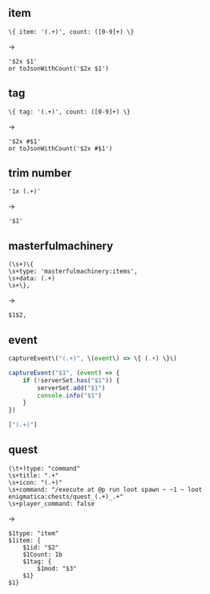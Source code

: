 
## item
```
\{ item: '(.+)', count: ([0-9]+) \}
```
->
```
'$2x $1'
or toJsonWithCount('$2x $1')
```

## tag
```
\{ tag: '(.+)', count: ([0-9]+) \}
```
->
```
'$2x #$1'
or toJsonWithCount('$2x #$1')
```

## trim number
```
'1x (.+)'
```
->
```
'$1'
```

## masterfulmachinery
```
(\s+)\{
\s+type: 'masterfulmachinery:items',
\s+data: (.+)
\s+\},
```
->
```
$1$2,
```

## event
```js
captureEvent\("(.+)", \(event\) => \{ (.+) \}\)

captureEvent("$1", (event) => {
    if (!serverSet.has("$1")) {
        serverSet.add("$1")
        console.info("$1")
    }
})

["(.+)"]
```

## quest
```
(\t+)type: "command"
\s+title: ".+"
\s+icon: "(.+)"
\s+command: "/execute at @p run loot spawn ~ ~1 ~ loot enigmatica:chests/quest_(.+)_.+"
\s+player_command: false
```
->
```
$1type: "item"
$1item: {
    $1id: "$2"
	$1Count: 1b
	$1tag: {
        $1mod: "$3"
	$1}
$1}
```
